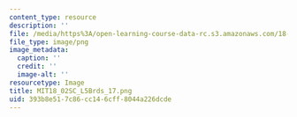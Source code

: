 ```yaml
---
content_type: resource
description: ''
file: /media/https%3A/open-learning-course-data-rc.s3.amazonaws.com/18-02sc-multivariable-calculus-fall-2010/393b8e517c86cc146cff8044a226dcde_MIT18_02SC_L5Brds_17.png
file_type: image/png
image_metadata:
  caption: ''
  credit: ''
  image-alt: ''
resourcetype: Image
title: MIT18_02SC_L5Brds_17.png
uid: 393b8e51-7c86-cc14-6cff-8044a226dcde
---
```

